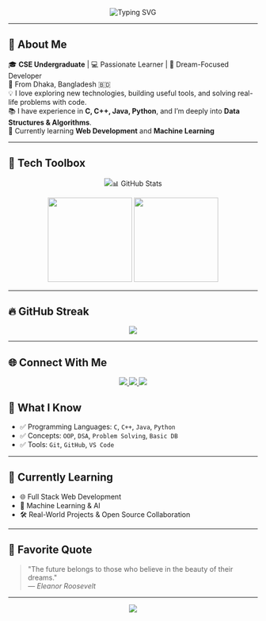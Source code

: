 <!-- Top Typing Banner -->
<p align="center">
  <img src="https://readme-typing-svg.demolab.com?font=Fira+Code&weight=500&size=30&pause=1000&center=true&vCenter=true&width=1000&lines=Hi+%F0%9F%91%8B%2C+I'm+Md+Rayhan+Hossain;A+Passionate+CSE+Student+%F0%9F%92%BB;I+Love+Learning+and+Building+Cool+Stuff!;Welcome+to+My+GitHub+Profile!+%F0%9F%91%80" alt="Typing SVG" />
</p>

---

## 🌟 About Me

🎓 **CSE Undergraduate** | 💻 Passionate Learner | 🚀 Dream-Focused Developer  
📍 From Dhaka, Bangladesh 🇧🇩  
💡 I love exploring new technologies, building useful tools, and solving real-life problems with code.  
📚 I have experience in **C, C++, Java, Python**, and I’m deeply into **Data Structures & Algorithms**.  
🌱 Currently learning **Web Development** and **Machine Learning**

---

## 🧰 Tech Toolbox

<p align="center">
  <img src="https://skillicons.dev/icons?i=c,cpp,java,python,html,css,js,git,github,vscode,/>
</p>

---

## 📊 GitHub Stats

<p align="center">
  <img src="https://github-readme-stats.vercel.app/api?username=codexrayhan&show_icons=true&theme=tokyonight&border_radius=10&include_all_commits=true&count_private=true" height="170"/>
  <img src="https://github-readme-stats.vercel.app/api/top-langs/?username=codexrayhan&layout=compact&theme=tokyonight&langs_count=6" height="170"/>
</p>

---

## 🔥 GitHub Streak

<p align="center">
  <img src="https://github-readme-streak-stats.herokuapp.com?user=codexrayhan&theme=tokyonight&border_radius=10&date_format=M%20j%5B%2C%20Y%5D"/>
</p>

---

## 🌐 Connect With Me

<p align="center">
  <a href="mailto:hmdrayhan533@gmail.com">
    <img src="https://img.shields.io/badge/Email-rayhan.cse@gmail.com-red?style=for-the-badge&logo=gmail&logoColor=white"/>
  </a>
  <a href="[https://github.com/codexrayhan](https://github.com/codexrayhan)">
    <img src="https://img.shields.io/badge/GitHub-codexrayhan-black?style=for-the-badge&logo=github"/>
  </a>
  <a href="[https://www.linkedin.com/in/md-rayhan-hossain](https://www.linkedin.com/in/md-rayhan-hossain-6a2366366/)">
    <img src="https://img.shields.io/badge/LinkedIn-md--rayhan--hossain-blue?style=for-the-badge&logo=linkedin"/>
  </a>
</p>

## 🧠 What I Know

- ✅ Programming Languages: `C`, `C++`, `Java`, `Python`
- ✅ Concepts: `OOP`, `DSA`, `Problem Solving`, `Basic DB`
- ✅ Tools: `Git`, `GitHub`, `VS Code`

---

## 🎯 Currently Learning

- 🌐 Full Stack Web Development
- 🧠 Machine Learning & AI
- 🛠️ Real-World Projects & Open Source Collaboration

---

## 💬 Favorite Quote

> "The future belongs to those who believe in the beauty of their dreams."  
> — *Eleanor Roosevelt*

---

<p align="center">
  <img src="https://capsule-render.vercel.app/api?type=rect&color=0:00bfff,100:1e90ff&height=100&section=footer&text=Thank%20You%20for%20Visiting!%20🚀&fontSize=25&fontColor=ffffff"/>
</p>
